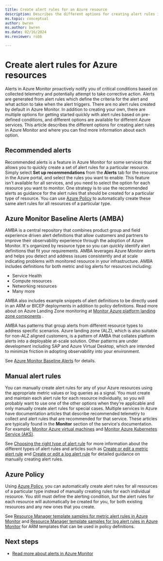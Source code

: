 ```yaml
---
title: Create alert rules for an Azure resource
description: Describes the different options for creating alert rules in Azure Monitor and where you can find more information about each option.
ms.topic: conceptual
author: bwren
ms.author: bwren
ms.date: 02/16/2024
ms.reviewer: robb

---
```


# Create alert rules for Azure resources
Alerts in Azure Monitor proactively notify you of critical conditions based on collected telemetry and potentially attempt to take corrective action. Alerts are generated from alert rules which define the criteria for the alert and what action to take when the alert triggers. There are no alert rules created by default in Azure Monitor. In addition to creating your own, there are multiple options for getting started quickly with alert rules based on pre-defined conditions, and different options are available for different Azure services. This article describes the different options for creating alert rules in Azure Monitor and where you can find more information about each option.


## Recommended alerts
Recommended alerts is a feature in Azure Monitor for some services that allows you to quickly create a set of alert rules for a particular resource. Simply select **Set up recommendations** from the **Alerts** tab for the resource in the Azure portal, and select the rules you want to enable. This feature isn't available for all services, and you need to select the option for each resource you want to monitor. One strategy is to use the recommended alerts as guidance for the alert rules that should be created for a particular type of resource. You can use [Azure Policy](#azure-policy) to automatically create these same alert rules for all resources of a particular type.


## Azure Monitor Baseline Alerts (AMBA)
AMBA is a central repository that combines product group and field experience driven alert definitions that allow customers and partners to improve their observability experience through the adoption of Azure Monitor. It's organized by resource type so you can quickly identify alert definitions that fit your requirements. AMBA leverages Azure Monitor alerts and helps you detect and address issues consistently and at scale indicating problems with monitored resource in your infrastructure. AMBA includes definitions for both metric and log alerts for resources including:

- Service Health
- Compute resources
- Networking resources
- Many more

AMBA also includes example snippets of alert definitions to be directly used in an ARM or BICEP deployments in addition to policy definitions. Read more about on Azure Landing Zone monitoring at [Monitor Azure platform landing zone components](/azure/cloud-adoption-framework/ready/landing-zone/design-area/management-monitor#azure-landing-zone-monitoring-guidance) .

AMBA has patterns that group alerts from different resource types to address specific scenarios. Azure landing zone (ALZ), which is also suitable for non-ALZ aligned customers, is a pattern of AMBA that collates platform alerts into a deployable at-scale solution. Other patterns are under development including SAP and Azure Virtual Desktop, which are intended to minimize friction in adopting observability into your environment. 

See [Azure Monitor Baseline Alerts](https://aka.ms/amba) for details.

## Manual alert rules
You can manually create alert rules for any of your Azure resources using the appropriate metric values or log queries as a signal. You must create and maintain each alert rule for each resource individually, so you will probably want to use one of the other options when they're applicable and only manually create alert rules for special cases. Multiple services in Azure have documentation articles that describe recommended telemetry to collect and alert rules that are recommended for that service. These articles are typically found in the **Monitor** section of the service's documentation. For example, [Monitor Azure virtual machines](../../virtual-machines/monitor-vm.md) and [Monitor Azure Kubernetes Service (AKS)](../../aks/monitor-aks.md).

See [Choosing the right type of alert rule](./alerts-types.md) for more information about the different types of alert rules and articles such as [Create or edit a metric alert rule](./alerts-create-metric-alert-rule.yml) and [Create or edit a log alert rule](./alerts-create-log-alert-rule.md) for detailed guidance on manually creating alert rules.

## Azure Policy
Using [Azure Policy](../../governance/policy/overview.md), you can automatically create alert rules for all resources of a particular type instead of manually creating rules for each individual resource. You still must define the alerting condition, but the alert rules for each resource will automatically be created for you, for both existing resources and any new ones that you create.

See [Resource Manager template samples for metric alert rules in Azure Monitor](./resource-manager-alerts-metric.md) and [Resource Manager template samples for log alert rules in Azure Monitor](./resource-manager-alerts-log.md) for ARM templates that can be used in policy definitions.

## Next steps

- [Read more about alerts in Azure Monitor](./alerts-overview.md)